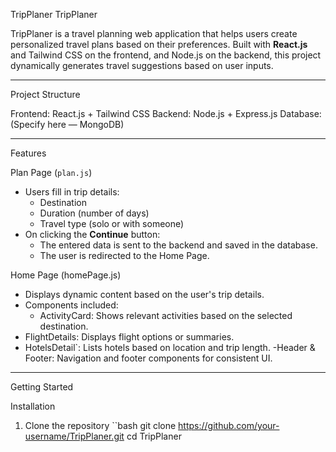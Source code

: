  TripPlaner
 TripPlaner

TripPlaner is a travel planning web application that helps users create personalized travel plans based on their preferences. Built with **React.js** and Tailwind CSS on the frontend, and Node.js on the backend, this project dynamically generates travel suggestions based on user inputs.

---

 Project Structure

Frontend: React.js + Tailwind CSS
Backend: Node.js + Express.js
Database: (Specify here — MongoDB)

---

 Features

 Plan Page (`plan.js`)
- Users fill in trip details:
  - Destination
  - Duration (number of days)
  - Travel type (solo or with someone)
- On clicking the **Continue** button:
  - The entered data is sent to the backend and saved in the database.
  - The user is redirected to the Home Page.

 Home Page (homePage.js)
- Displays dynamic content based on the user's trip details.
- Components included:
  - ActivityCard: Shows relevant activities based on the selected destination.
 - FlightDetails: Displays flight options or summaries.
  - HotelsDetail`: Lists hotels based on location and trip length.
  -Header & Footer: Navigation and footer components for consistent UI.

---

 Getting Started

 Installation

1. Clone the repository
   ``bash
   git clone https://github.com/your-username/TripPlaner.git
   cd TripPlaner
